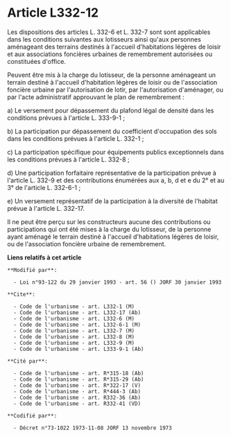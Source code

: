 # Article L332-12

Les dispositions des articles L. 332-6 et L. 332-7 sont sont applicables dans les conditions suivantes aux lotisseurs ainsi
qu'aux personnes aménageant des terrains destinés à l'accueil d'habitations légères de loisir et aux associations foncières
urbaines de remembrement autorisées ou constituées d'office.

Peuvent être mis à la charge du lotisseur, de la personne aménageant un terrain destiné à l'accueil d'habitation légères de
loisir ou de l'association foncière urbaine par l'autorisation de lotir, par l'autorisation d'aménager, ou par l'acte
administratif approuvant le plan de remembrement :

a) Le versement pour dépassement du plafond légal de densité dans les conditions prévues à l'article L. 333-9-1 ;

b) La participation pur dépassement du coefficient d'occupation des sols dans les conditions prévues à l'article L. 332-1 ;

c) La participation spécifique pour équipements publics exceptionnels dans les conditions prévues à l'article L. 332-8 ;

d) Une participation forfaitaire représentative de la participation prévue à l'article L. 332-9 et des contributions
énumérées aux a, b, d et e du 2° et au 3° de l'article L. 332-6-1 ;

e) Un versement représentatif de la participation à la diversité de l'habitat prévue à l'article L. 332-17.

Il ne peut être perçu sur les constructeurs aucune des contributions ou participations qui ont été mises à la charge du
lotisseur, de la personne ayant aménagé le terrain destiné à l'accueil d'habitations légères de loisir, ou de l'association
foncière urbaine de remembrement.

**Liens relatifs à cet article**

	**Modifié par**:

	  - Loi n°93-122 du 29 janvier 1993 - art. 56 () JORF 30 janvier 1993

	**Cite**:

	  - Code de l'urbanisme - art. L332-1 (M)
	  - Code de l'urbanisme - art. L332-17 (Ab)
	  - Code de l'urbanisme - art. L332-6 (M)
	  - Code de l'urbanisme - art. L332-6-1 (M)
	  - Code de l'urbanisme - art. L332-7 (M)
	  - Code de l'urbanisme - art. L332-8 (M)
	  - Code de l'urbanisme - art. L332-9 (M)
	  - Code de l'urbanisme - art. L333-9-1 (Ab)

	**Cité par**:

	  - Code de l'urbanisme - art. R*315-18 (Ab)
	  - Code de l'urbanisme - art. R*315-29 (Ab)
	  - Code de l'urbanisme - art. R*322-17 (V)
	  - Code de l'urbanisme - art. R*444-3 (Ab)
	  - Code de l'urbanisme - art. R332-36 (Ab)
	  - Code de l'urbanisme - art. R332-41 (VD)

	**Codifié par**:

	  - Décret n°73-1022 1973-11-08 JORF 13 novembre 1973
